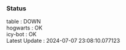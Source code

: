 ### Status


table : DOWN  
hogwarts : OK  
icy-bot : OK  
Latest Update : 2024-07-07 23:08:10.077123
